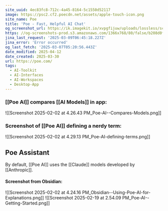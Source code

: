 ```yaml
---
site_uuid: 4ec83fc8-712c-4a45-8164-5c1550d52117
image: https://psc2.cf2.poecdn.net/assets/apple-touch-icon.png
site_name: Poe
title: 'Poe - Fast, Helpful AI Chat'
og_screenshot_url: https://ik.imagekit.io/xvpgfijuw/uploads/lossless/screenshots/20250528_Poe_AI_og_screenshot.jpeg
https: //og-screenshots-prod.s3.amazonaws.com/1366x768/80/false/b208d0f2ab53c41acfd04b1becb7836efbb6edb41e44da08a1b3f1be756fb8a8.jpeg
jina_last_request: '2025-03-09T06:45:18.227Z'
jina_error: 'Error occurred'
og_last_fetch: '2025-03-07T05:20:56.443Z'
date_modified: 2025-04-12
date_created: 2025-03-30
url: https://poe.com/
tags:
  - AI-Toolkit
  - AI-Interfaces
  - AI-Workspaces
  - Desktop-App
---
```


### [[Poe AI]] compares [[AI Models]] in app:
![[Screenshot 2025-02-02 at 4.26.43 PM_Poe-AI--Compares-Models.png]]

### Screenshot of [[Poe AI]] defining a nerdy term:

![[Screenshot 2025-02-02 at 4.29.13 PM_Poe-AI-defining-terms.png]]

## Poe Assistant
By default, [[Poe AI]] uses the [[Claude]] models developed by [[Anthropic]].
#### Screenshot from Obsidian:
![[Screenshot 2025-02-02 at 4.24.16 PM_Obsidian--Using-Poe-AI-for-Explanations.png]]
![[Screenshot 2025-02-19 at 2.54.09 PM_Poe-AI--Getting-Started.png]]
